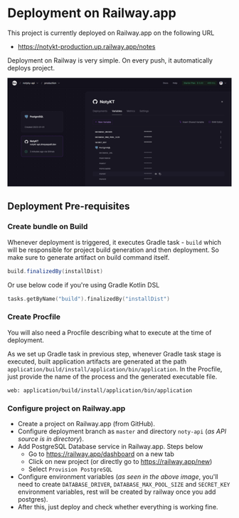 # Deployment on Railway.app

This project is currently deployed on Railway.app on the following URL
- https://notykt-production.up.railway.app/notes

Deployment on Railway is very simple. On every push, it automatically deploys project.

![Railway.app Dashboard - NotyKT](../../media/noty-api/railway-dashboard.png)

## Deployment Pre-requisites

### Create bundle on Build

Whenever deployment is triggered, it executes Gradle task - `build` which will be responsible for project build generation and then deployment. So make sure to generate artifact on build command itself.

```gradle
build.finalizedBy(installDist)
```
Or use below code if you're using Gradle Kotlin DSL

```kotlin
tasks.getByName("build").finalizedBy("installDist")
```

### Create Procfile

You will also need a Procfile describing what to execute at the time of deployment.

As we set up Gradle task in previous step, whenever Gradle task stage is executed, built application artifacts are generated at the path `application/build/install/application/bin/application`. In the Procfile, just provide the name of the process and the generated executable file.

```Procfile
web: application/build/install/application/bin/application
```

### Configure project on Railway.app

- Create a project on Railway.app (from GitHub).
- Configure deployment branch as `master` and directory `noty-api` (_as API source is in directory_).
- Add PostgreSQL Database service in Railway.app. Steps below
    - Go to https://railway.app/dashboard on a new tab
    - Click on new project (or directly go to https://railway.app/new)
    - Select `Provision PostgreSQL`
- Configure environment variables (_as seen in the above image_, you'll need to create `DATABASE_DRIVER`, `DATABASE_MAX_POOL_SIZE` and `SECRET_KEY` environment variables, rest will be created by railway once you add postgres).
- After this, just deploy and check whether everything is working fine.